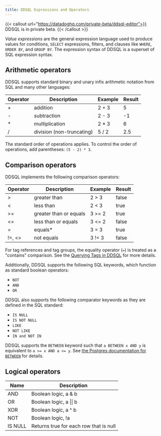 ```yaml
---
title: DDSQL Expressions and Operators
---
```


{{< callout url="https://datadoghq.com/private-beta/ddsql-editor">}}
DDSQL is in private beta.
{{< /callout >}}

*Value expressions* are the general expression language used to produce values for conditions, `SELECT` expressions, filters, and clauses like `WHERE`, `ORDER BY`, and `GROUP BY`. The expression syntax of DDSQL is a superset of SQL expression syntax.

## Arithmetic operators

DDSQL supports standard binary and unary infix arithmetic notation from SQL and many other languages:

| Operator | Description              | Example | Result |
|----------|--------------------------|---------|--------|
| +        | addition                 | 2 + 3   | 5      |
| -        | subtraction              | 2 - 3   | -1     |
| *        | multiplication           | 2 * 3   | 6      |
| /        | division (non-truncating) | 5 / 2   | 2.5    |


The standard order of operations applies. To control the order of operations, add parentheses: `(5 - 2) * 3`.

## Comparison operators

DDSQL implements the following comparison operators:

| Operator | Description            | Example | Result |
|----------|------------------------|---------|--------|
| >        | greater than           | 2 > 3   | false  |
| <        | less than              | 2 < 3   | true   |
| >=       | greater than or equals | 3 >= 2  | true   |
| <=       | less than or equals    | 3 <= 2  | false  |
| =        | equals*                | 3 = 3   | true   |
| !=, <>   | not equals             | 3 != 3  | false  |

For tag references and tag groups, the equality operator (`=`) is treated as a "contains" comparison. See the [Querying Tags in DDSQL][1] for more details.

Additionally, DDSQL supports the following SQL keywords, which function as standard boolean operators:

- `NOT`
- `AND`
- `OR`

DDSQL also supports the following comparator keywords as they are defined in the SQL standard:

- `IS NULL`
- `IS NOT NULL`
- `LIKE`
- `NOT LIKE`
- `IN and NOT IN`

DDSQL supports the `BETWEEN` keyword such that `a BETWEEN x AND y` is equivalent to `a >= x AND a <= y`. See [the Postgres documentation for `BETWEEN`][2] for details.

## Logical operators

| Name    | Description             |
|---------|-------------------------|
| AND     | Boolean logic, a & b    |
| OR      | Boolean logic, a &vert;&vert; b |
| XOR     | Boolean logic, a ^ b    |
| NOT     | Boolean logic, !a       |
| IS NULL | Returns true for each row that is null |

[1]: /dashboards/ddsql_editor/reference/tags/
[2]: https://www.postgresql.org/docs/current/functions-comparison.html
